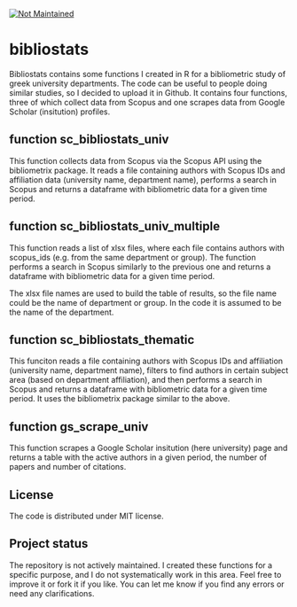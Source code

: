 [![Not Maintained](https://img.shields.io/badge/Maintenance%20Level-Not%20Maintained-yellow.svg)](https://gist.github.com/cheerfulstoic/d107229326a01ff0f333a1d3476e068d)

# bibliostats

Bibliostats contains some functions I created in R for a bibliometric study of greek university departments. The code can be useful to people doing similar studies, so I decided to upload it in Github.
It contains four functions, three of which collect data from Scopus and one scrapes data from Google Scholar (insitution) profiles.

## function sc_bibliostats_univ

This function collects data from Scopus via the Scopus API using the bibliometrix package. It reads a file containing authors with Scopus IDs and affiliation
data (university name, department name), performs a search in Scopus and returns a dataframe with bibliometric data for a given time period.

## function sc_bibliostats_univ_multiple

This function reads a list of xlsx files, where each file contains authors with scopus_ids (e.g. from the same department or group).
The function performs a search in Scopus similarly to the previous one and returns a dataframe with bibliometric data for a given time period.

The xlsx file names are used to build the table of results, so the file name could be the name of department or group. In the code it is assumed to be the name of the department.

## function sc_bibliostats_thematic

This funciton reads a file containing authors with Scopus IDs and affiliation (university name, department name), filters to find authors in certain subject area (based on department affiliation), and then performs a search in Scopus and returns a dataframe with bibliometric data for a given time period. It uses the bibliometrix package similar to the above.

## function gs_scrape_univ

This function scrapes a Google Scholar insitution (here university) page and returns a table with the active authors in a given period, the number of papers and
number of citations.

## License

The code is distributed under MIT license.

## Project status

The repository is not actively maintained. I created these functions for a specific purpose, and I do not systematically work in this area. Feel free to improve it or fork it if you like. You can let me know if you find any errors or need any clarifications.
